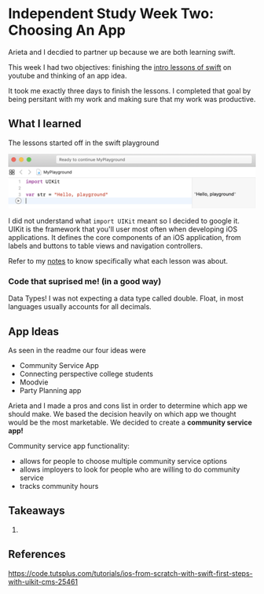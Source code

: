 # Independent Study Week Two: Choosing An App
Arieta and I decdied to partner up because we are both learning swift.

This week I had two objectives: finishing the [intro lessons of swift](https://www.youtube.com/watch?v=2OZ07fklur8&index=1&list=PLMRqhzcHGw1ZqzYnpIuQAn2rcjhOtbqGX) on youtube and thinking of an app idea.

It took me exactly three days to finish the lessons. I completed that goal by being persitant with my work and making sure that my work was productive.

## What I learned
The lessons started off in the swift playground

![Starter code for swift playground.](../images/beginning_swift.png)

I did not understand what `import UIKit` meant so I decided to google it. UIKit is the framework that you'll user most often when developing iOS applications. It defines the core components of an iOS application, from labels and buttons to table views and navigation controllers.

Refer to my [notes](../notes/swift_intro.md) to know specifically what each lesson was about.

### Code that suprised me! (in a good way)
Data Types! I was not expecting a data type called double. Float, in most languages usually accounts for all decimals.

## App Ideas
As seen in the readme our four ideas were
* Community Service App
* Connecting perspective college students
* Moodvie
* Party Planning app

Arieta and I made a pros and cons list in order to determine which app we should make. We based the decision heavily on which app we thought would be the most marketable. We decided to create a __community service app!__

Community service app functionality:
* allows for people to choose multiple community service options
* allows imployers to look for people who are willing to do community service
* tracks community hours

## Takeaways
1. 
## References
https://code.tutsplus.com/tutorials/ios-from-scratch-with-swift-first-steps-with-uikit-cms-25461
